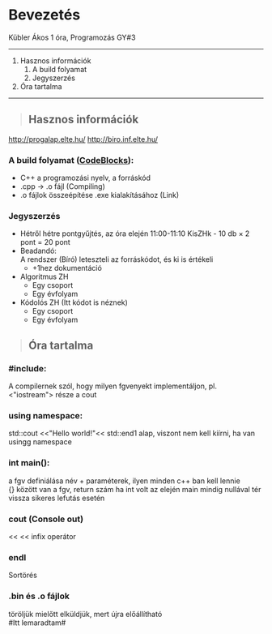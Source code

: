 # Bevezetés

Kübler Ákos
1 óra, Programozás GY#3

---
1. Hasznos információk
    1. A build folyamat
    2. Jegyszerzés
2. Óra tartalma
---

>## Hasznos információk

http://progalap.elte.hu/
http://biro.inf.elte.hu/

### A build folyamat (<u>[CodeBlocks](https://www.codeblocks.org/)</u>):
- C++ a programozási nyelv, a forráskód
- .cpp -> .o fájl (Compiling)
- .o fájlok összeépítése .exe kialakításához (Link)

### Jegyszerzés
- Hétről hétre pontgyűjtés, az óra elején 11:00-11:10 KisZHk - 10 db × 2 pont = 20 pont
- Beadandó:<br>
A rendszer (Bíró) leteszteli az forráskódot, és ki is értékeli
    - +1hez dokumentáció
- Algoritmus ZH
    - Egy csoport
    - Egy évfolyam
- Kódolós ZH (Itt kódot is néznek)
    - Egy csoport
    - Egy évfolyam
>## Óra tartalma
### #include:
A compilernek szól, hogy milyen fgvenyekt implementáljon, pl. <"iostream"> része a cout<br>
### using namespace:
std::cout <<"Hello world!"<< std::end1 alap, viszont nem kell kiírni, ha van usingg namespace<br>
### int main():
a fgv definiálása név + paraméterek, ilyen minden c++ ban kell lennie<br>
{} között van a fgv, return szám ha int volt az elején
main mindig nullával tér vissza sikeres lefutás esetén
### cout (Console out)
<< << infix operátor
### endl
Sortörés
### .bin és .o fájlok
töröljük mielőtt elküldjük, mert újra előállítható<br>
#Itt lemaradtam#
